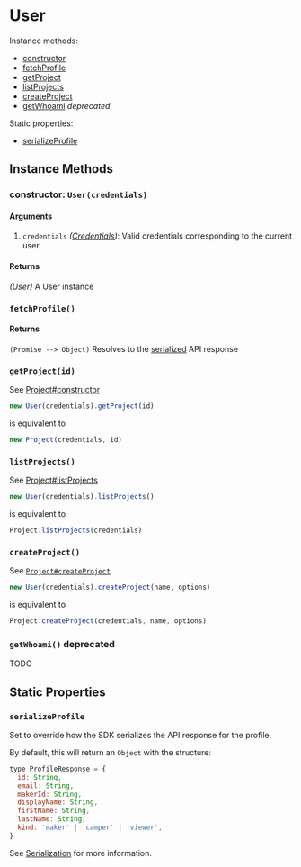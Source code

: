# User

Instance methods:

* [constructor](./User.md#constructor)
* [fetchProfile](./User.md#fetchprofile)
* [getProject](./User.md#getproject)
* [listProjects](./User.md#listprojects)
* [createProject](./User.md#createproject)
* [getWhoami](./User.md#getwhoami) *deprecated*

Static properties:

* [serializeProfile](User.md#serializeprofile)

## Instance Methods

### <a id="constructor"></a>constructor: `User(credentials)`

#### Arguments

1. `credentials` *([Credentials](../Glossary.md#credentials))*: Valid
credentials corresponding to the current user

#### Returns

*(User)* A User instance

### <a id="fetchprofile"></a>`fetchProfile()`

#### Returns

`(Promise --> Object)` Resolves to the [serialized](User.md#serializeprofile)
API response

### <a id="getProject"></a>`getProject(id)`

See [Project#constructor](./Project.md#constructor)

```js
new User(credentials).getProject(id)
```

is equivalent to

```js
new Project(credentials, id)
```

### <a id="listprojects"></a>`listProjects()`

See [Project#listProjects](./Project.md#listprojects)

```js
new User(credentials).listProjects()
```

is equivalent to

```js
Project.listProjects(credentials)
```

### <a id="createproject"></a>`createProject()`

See [`Project#createProject`](./Project.md#createproject)

```js
new User(credentials).createProject(name, options)
```

is equivalent to

```js
Project.createProject(credentials, name, options)
```

### <a id="getWhoami"></a>`getWhoami()` **deprecated**

TODO

## Static Properties

### <a id="serializeprofile"></a>`serializeProfile`

Set to override how the SDK serializes the API response for the profile.

By default, this will return an `Object` with the structure:

```js
type ProfileResponse = {
  id: String,
  email: String,
  makerId: String,
  displayName: String,
  firstName: String,
  lastName: String,
  kind: 'maker' | 'camper' | 'viewer',
}
```

See [Serialization](../advanced/Serialization.md) for more information.
